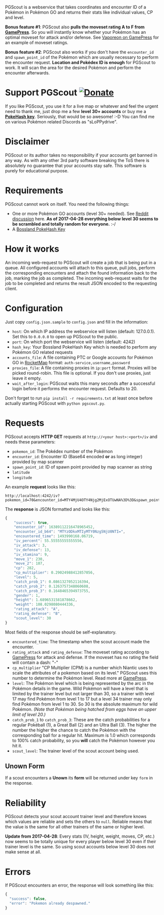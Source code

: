 PGScout is a webservice that takes coordinates and encounter ID of a Pokémon in Pokémon GO and returns their stats like individual values, CP and level.

**Bonus feature #1**: PGScout also **pulls the moveset rating A to F from [GamePress](https://pokemongo.gamepress.gg)**. So you will instantly know whether your Pokémon has an optimal moveset for attack and/or defense. See [Vaporeon on GamePress](https://pokemongo.gamepress.gg/pokemon/134#movesets) for an example of moveset ratings.

**Bonus feature #2**: PGScout also works if you don't have the `encounter_id` and `spawn_point_id` of the Pokémon which are usually necessary to perform the encounter request. **Location and Pokédex ID is enough** for PGScout to work. It will scan the area for the desired Pokémon and perform the encounter afterwards.

# Support PGScout [![Donate](https://img.shields.io/badge/Donate-PayPal-green.svg)](https://www.paypal.me/slop)
If you like PGScout, you use it for a live map or whatever and feel the urgent need to thank me, just drop me a few **level 30+ accounts** or buy me a **[PokeHash key](https://talk.pogodev.org/d/51-api-hashing-service-by-pokefarmer)**. Seriously, that would be so awesome! :-D You can find me on various Pokémon related Discords as "sLoPPydrive".

# Disclaimer
PGScout or its author takes no responsibility if your accounts get banned in any way. As with any other 3rd party software breaking the ToS there is absolutely no guarantee that your accounts stay safe. This software is purely for educational purpose.

# Requirements
PGScout cannot work on itself. You need the following things:
* One or more Pokémon GO accounts (level 30+ needed). See [Reddit discussion](https://www.reddit.com/r/pokemongodev/comments/66m89y/interesting_news_iv_and_moveset_differ_depending/) here. **As of 2017-04-28 everything below level 30 seems to be scrambled and totally random for everyone.** :-/
* A [Bossland PokeHash Key](https://talk.pogodev.org/d/51-api-hashing-service-by-pokefarmer)

# How it works
An incoming web-request to PGScout will create a job that is being put in a queue. All configured accounts will attach to this queue, pull jobs, perform the corresponding encounters and attach the found information back to the job, marking the job as completed. The incoming web-request waits for the job to be completed and returns the result JSON encoded to the requesting client.

# Configuration
Just copy `config.json.sample` to `config.json` and fill in the information:

* `host`: On which IP address the webservice will listen (default: 127.0.0.1). Set this to `0.0.0.0` to open up PGScout to the public.
* `port`: On which port the webservice will listen (default: 4242)
* `hash_key`: Your Bossland PokeHash Key which is needed to perform any Pokémon GO related requests
* `accounts_file`: A file containing PTC or Google accounts for Pokémon GO in [RocketMap](https://github.com/RocketMap/RocketMap) format: `auth-service,username,password`
* `proxies_file`: A file containing proxies in `ip:port` format. Proxies will be picked round-robin. This file is optional. If you don't use proxies, just leave it empty.
* `wait_after_login`: PGScout waits this many seconds after a successful login before it performs the encounter request. Defaults to 20.

Don't forget to run `pip install -r requirements.txt` at least once before actually starting PGScout with `python pgscout.py`.

# Requests
PGScout accepts **HTTP GET** requests at `http://<your host>:<port>/iv` and needs these parameters:

* `pokemon_id`: The Pokédex number of the Pokémon
* `encounter_id`: Encounter ID (Base64 encoded **or** as long integer) provided by map scanner
* `spawn_point_id`: ID of spawn point provided by map scanner as string
* `latitude`
* `longitude`

An example **request** looks like this:
```
http://localhost:4242/iv?pokemon_id=70&encounter_id=MTY4MjU4OTY4Njg2MjExOTUwNA%3D%3D&spawn_point_id=47bf32c2c4d&latitude=51.124696678951&longitude=6.89885987319504
```

The **response** is JSON formatted and looks like this:
```javascript
{
    "success": true,
    "encounter_id": 16389112216478965452,
    "encounter_id_b64": "MTYzODkxMTIyMTY0Nzg5NjU0NTI=",
    "encountered_time": 1493990168.06719,
    "iv_percent": 55.55555555555556,
    "iv_attack": 3,
    "iv_defense": 13,
    "iv_stamina": 9,
    "move_1": 230,
    "move_2": 107,
    "cp": 282,
    "cp_multiplier": 0.29024988412857056,
    "level": 5,
    "catch_prob_1": 0.0861327052116394,
    "catch_prob_2": 0.1263757348060608,
    "catch_prob_3": 0.1648465394973755,
    "gender": 1,
    "height": 1.6896531581878662,
    "weight": 108.0298080444336,
    "rating_attack": "A",
    "rating_defense": "B",
    "scout_level": 30
}
```

Most fields of the response should be self-explanatory.
* `encountered_time`: The timestamp when the scout account made the encounter.
* `rating_attack` and `rating_defense`: The moveset rating according to [GamePress](https://pokemongo.gamepress.gg) for attack and defense. If the moveset has no rating the field will contain a dash: "-"
* `cp_multiplier` "CP Multiplier (CPM) is a number which Niantic uses to scale the attributes of a pokemon based on its level." PGScout uses this number to determine the Pokémon level. Read more at [GamePress](https://pokemongo.gamepress.gg/cp-multiplier).
* `level`: The Pokémon level which is being represented by the arc in the Pokémon details in the game. Wild Pokémon will have a level that is limited by the trainer level but not larger than 30, so a trainer with level 17 may find Pokémon from level 1 to 17 but a level 34 trainer may only find Pokémon from level 1 to 30. So 30 is the absolute maximum for wild Pokémon. *(Note that Pokémon being hatched from eggs have an upper limit of level 20.)*
* `catch_prob_1` to `catch_prob_3`: These are the catch probabilities for a regular Pokéball (1), a Great Ball (2) and an Ultra Ball (3). The higher the number the higher the chance to catch the Pokémon with the corresponding ball for a regular hit. Maximum is 1.0 which corresponds to 100% catch probability, so you **will** catch the Pokémon however you hit it.
* `scout_level`: The trainer level of the scout account being used.

## Unown Form

If a scout encounters a **Unown** its **form** will be returned under key `form` in the response.

# Reliability
PGScout detects your scout account trainer level and therefore knows which values are reliable and sets the others to `null`. Reliable means that the value is the same for all other trainers of the same or higher level.

**Update from 2017-04-28**: Every stats (IV, height, weight, moves, CP, etc.) now seems to be totally unique for every player below level 30 even if their trainer level is the same. So using scout accounts below level 30 does not make sense at all.

# Errors
If PGScout encounters an error, the response will look something like this:
```javascript
{
  "success": false,
  "error": "Pokemon already despawned."
}
```
